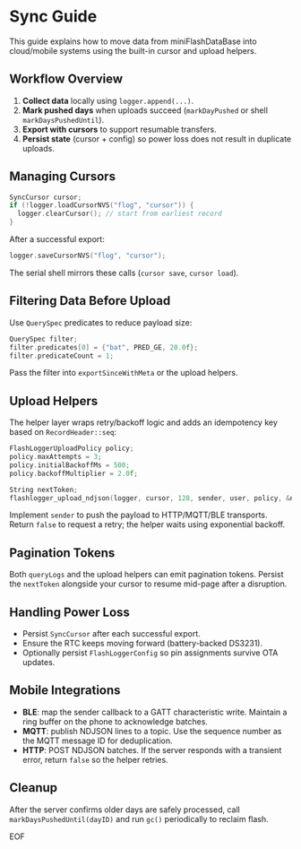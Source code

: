 # Sync Guide

This guide explains how to move data from miniFlashDataBase into cloud/mobile
systems using the built-in cursor and upload helpers.

## Workflow Overview

1. **Collect data** locally using `logger.append(...)`.
2. **Mark pushed days** when uploads succeed (`markDayPushed` or shell
   `markDaysPushedUntil`).
3. **Export with cursors** to support resumable transfers.
4. **Persist state** (cursor + config) so power loss does not result in duplicate
   uploads.

## Managing Cursors

```cpp
SyncCursor cursor;
if (!logger.loadCursorNVS("flog", "cursor")) {
  logger.clearCursor(); // start from earliest record
}
```

After a successful export:

```cpp
logger.saveCursorNVS("flog", "cursor");
```

The serial shell mirrors these calls (`cursor save`, `cursor load`).

## Filtering Data Before Upload

Use `QuerySpec` predicates to reduce payload size:

```cpp
QuerySpec filter;
filter.predicates[0] = {"bat", PRED_GE, 20.0f};
filter.predicateCount = 1;
```

Pass the filter into `exportSinceWithMeta` or the upload helpers.

## Upload Helpers

The helper layer wraps retry/backoff logic and adds an idempotency key based on
`RecordHeader::seq`:

```cpp
FlashLoggerUploadPolicy policy;
policy.maxAttempts = 3;
policy.initialBackoffMs = 500;
policy.backoffMultiplier = 2.0f;

String nextToken;
flashlogger_upload_ndjson(logger, cursor, 128, sender, user, policy, &nextToken);
```

Implement `sender` to push the payload to HTTP/MQTT/BLE transports. Return
`false` to request a retry; the helper waits using exponential backoff.

## Pagination Tokens

Both `queryLogs` and the upload helpers can emit pagination tokens. Persist the
`nextToken` alongside your cursor to resume mid-page after a disruption.

## Handling Power Loss

- Persist `SyncCursor` after each successful export.
- Ensure the RTC keeps moving forward (battery-backed DS3231).
- Optionally persist `FlashLoggerConfig` so pin assignments survive OTA updates.

## Mobile Integrations

- **BLE**: map the sender callback to a GATT characteristic write. Maintain a
  ring buffer on the phone to acknowledge batches.
- **MQTT**: publish NDJSON lines to a topic. Use the sequence number as the
  MQTT message ID for deduplication.
- **HTTP**: POST NDJSON batches. If the server responds with a transient error,
  return `false` so the helper retries.

## Cleanup

After the server confirms older days are safely processed, call
`markDaysPushedUntil(dayID)` and run `gc()` periodically to reclaim flash.

EOF
